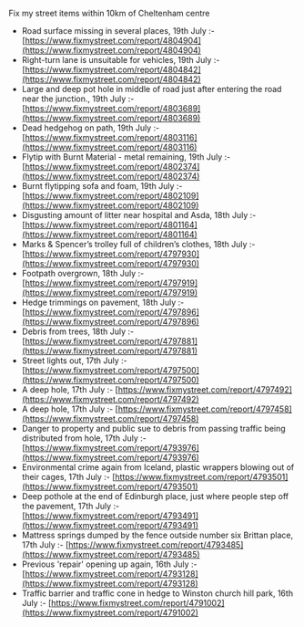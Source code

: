 Fix my street items within 10km of Cheltenham centre

<!-- fix_marker starts -->

- Road surface missing in several places, 19th July :- [https://www.fixmystreet.com/report/4804904](https://www.fixmystreet.com/report/4804904)
- Right-turn lane is unsuitable for vehicles, 19th July :- [https://www.fixmystreet.com/report/4804842](https://www.fixmystreet.com/report/4804842)
- Large and deep pot hole in middle of road just after entering the road near the junction., 19th July :- [https://www.fixmystreet.com/report/4803689](https://www.fixmystreet.com/report/4803689)
- Dead hedgehog on path, 19th July :- [https://www.fixmystreet.com/report/4803116](https://www.fixmystreet.com/report/4803116)
- Flytip with Burnt Material - metal remaining, 19th July :- [https://www.fixmystreet.com/report/4802374](https://www.fixmystreet.com/report/4802374)
- Burnt flytipping sofa and foam, 19th July :- [https://www.fixmystreet.com/report/4802109](https://www.fixmystreet.com/report/4802109)
- Disgusting amount of litter near hospital and Asda, 18th July :- [https://www.fixmystreet.com/report/4801164](https://www.fixmystreet.com/report/4801164)
- Marks & Spencer’s trolley full of children’s clothes, 18th July :- [https://www.fixmystreet.com/report/4797930](https://www.fixmystreet.com/report/4797930)
- Footpath overgrown, 18th July :- [https://www.fixmystreet.com/report/4797919](https://www.fixmystreet.com/report/4797919)
- Hedge trimmings on pavement, 18th July :- [https://www.fixmystreet.com/report/4797896](https://www.fixmystreet.com/report/4797896)
- Debris from trees, 18th July :- [https://www.fixmystreet.com/report/4797881](https://www.fixmystreet.com/report/4797881)
- Street lights out, 17th July :- [https://www.fixmystreet.com/report/4797500](https://www.fixmystreet.com/report/4797500)
- A deep hole, 17th July :- [https://www.fixmystreet.com/report/4797492](https://www.fixmystreet.com/report/4797492)
- A deep hole, 17th July :- [https://www.fixmystreet.com/report/4797458](https://www.fixmystreet.com/report/4797458)
- Danger to property and public sue to debris from passing traffic being distributed from hole, 17th July :- [https://www.fixmystreet.com/report/4793976](https://www.fixmystreet.com/report/4793976)
- Environmental crime again from Iceland, plastic wrappers blowing out of their cages, 17th July :- [https://www.fixmystreet.com/report/4793501](https://www.fixmystreet.com/report/4793501)
- Deep pothole at the end of Edinburgh place, just where people step off the pavement, 17th July :- [https://www.fixmystreet.com/report/4793491](https://www.fixmystreet.com/report/4793491)
- Mattress springs dumped by the fence outside number six Brittan place, 17th July :- [https://www.fixmystreet.com/report/4793485](https://www.fixmystreet.com/report/4793485)
- Previous 'repair' opening up again, 16th July :- [https://www.fixmystreet.com/report/4793128](https://www.fixmystreet.com/report/4793128)
- Traffic barrier and traffic cone in hedge to Winston church hill park, 16th July :- [https://www.fixmystreet.com/report/4791002](https://www.fixmystreet.com/report/4791002)

<!-- fix_marker ends -->